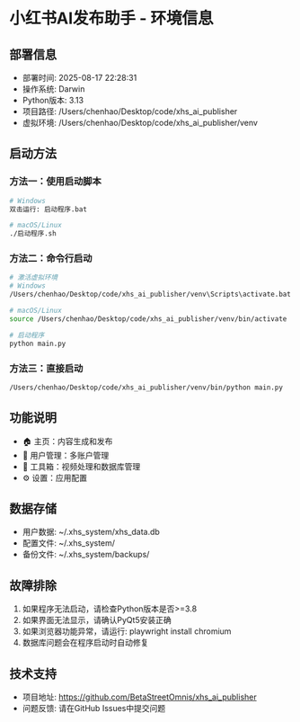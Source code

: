# 小红书AI发布助手 - 环境信息

## 部署信息
- 部署时间: 2025-08-17 22:28:31
- 操作系统: Darwin
- Python版本: 3.13
- 项目路径: /Users/chenhao/Desktop/code/xhs_ai_publisher
- 虚拟环境: /Users/chenhao/Desktop/code/xhs_ai_publisher/venv

## 启动方法

### 方法一：使用启动脚本
```bash
# Windows
双击运行: 启动程序.bat

# macOS/Linux  
./启动程序.sh
```

### 方法二：命令行启动
```bash
# 激活虚拟环境
# Windows
/Users/chenhao/Desktop/code/xhs_ai_publisher/venv\Scripts\activate.bat

# macOS/Linux
source /Users/chenhao/Desktop/code/xhs_ai_publisher/venv/bin/activate

# 启动程序
python main.py
```

### 方法三：直接启动
```bash
/Users/chenhao/Desktop/code/xhs_ai_publisher/venv/bin/python main.py
```

## 功能说明
- 🏠 主页：内容生成和发布
- 👤 用户管理：多账户管理
- 🧰 工具箱：视频处理和数据库管理
- ⚙️ 设置：应用配置

## 数据存储
- 用户数据: ~/.xhs_system/xhs_data.db
- 配置文件: ~/.xhs_system/
- 备份文件: ~/.xhs_system/backups/

## 故障排除
1. 如果程序无法启动，请检查Python版本是否>=3.8
2. 如果界面无法显示，请确认PyQt5安装正确
3. 如果浏览器功能异常，请运行: playwright install chromium
4. 数据库问题会在程序启动时自动修复

## 技术支持
- 项目地址: https://github.com/BetaStreetOmnis/xhs_ai_publisher
- 问题反馈: 请在GitHub Issues中提交问题
